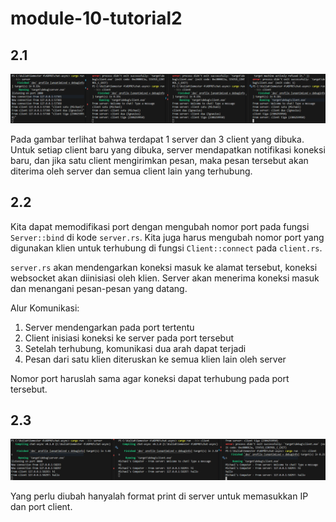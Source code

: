 # module-10-tutorial2

## 2.1
![Trying Original Code](./static/image/Trying%20Original%20Code.png)

Pada gambar terlihat bahwa terdapat 1 server dan 3 client yang dibuka. Untuk setiap client baru yang dibuka, server mendapatkan notifikasi koneksi baru, dan jika satu client mengirimkan pesan, maka pesan tersebut akan diterima oleh server dan semua client lain yang terhubung.

## 2.2
Kita dapat memodifikasi port dengan mengubah nomor port pada fungsi `Server::bind` di kode `server.rs`. Kita juga harus mengubah nomor port yang digunakan klien untuk terhubung di fungsi `Client::connect` pada `client.rs`.

`server.rs` akan mendengarkan koneksi masuk ke alamat tersebut, koneksi websocket akan diinisiasi oleh klien. Server akan menerima koneksi masuk dan menangani pesan-pesan yang datang.

Alur Komunikasi:
1. Server mendengarkan pada port tertentu
2. Client inisiasi koneksi ke server pada port tersebut
3. Setelah terhubung, komunikasi dua arah dapat terjadi
4. Pesan dari satu klien diteruskan ke semua klien lain oleh server

Nomor port haruslah sama agar koneksi dapat terhubung pada port tersebut.

## 2.3
![Code after modification](./static/image/Modified%20Code.png)

Yang perlu diubah hanyalah format print di server untuk memasukkan IP dan port client.